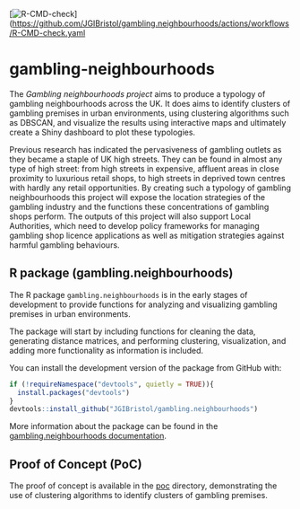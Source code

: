 <!-- badges: start -->
[![R-CMD-check](https://github.com/JGIBristol/gambling.neighbourhoods/actions/workflows/R-CMD-check.yaml/badge.svg)](https://github.com/JGIBristol/gambling.neighbourhoods/actions/workflows/R-CMD-check.yaml
  <!-- badges: end -->
  
# gambling-neighbourhoods
The *Gambling neighbourhoods project* aims to  produce a typology of gambling neighbourhoods across the UK.  It does  aims to identify clusters of gambling premises in urban environments, using clustering algorithms such as DBSCAN, and visualize the results using interactive maps and ultimately create a Shiny dashboard to plot these typologies.

Previous research has indicated the pervasiveness of gambling outlets as they became a staple of UK high streets. They can be found in almost any type of high street: from high streets in expensive, affluent areas in close proximity to luxurious retail shops, to high streets in deprived town centres with hardly any retail opportunities. By creating such a typology of gambling neighbourhoods this project will expose the location strategies of the gambling industry and the functions these concentrations of gambling shops perform. The outputs of this project will also support Local Authorities, which need to develop policy frameworks for managing gambling shop licence applications as well as mitigation strategies against harmful gambling behaviours.


## R package (gambling.neighbourhoods) 
The R package `gambling.neighbourhoods` is in the early stages of development to provide functions for analyzing and visualizing gambling premises in urban environments.

The package will start by including functions for cleaning the data, generating distance matrices, and performing clustering, visualization, and adding more functionality as information is included.

You can install the development version of the package from GitHub with:

```R
if (!requireNamespace("devtools", quietly = TRUE)){
  install.packages("devtools")
}
devtools::install_github("JGIBristol/gambling.neighbourhoods")
```
More information about the package can be found in the [gambling.neighbourhoods documentation](https://JGIBristol.github.io/gambling.neighbourhoods/).

## Proof of Concept (PoC)
The proof  of concept is available in the [poc](poc) directory, demonstrating the use of clustering algorithms to identify clusters of gambling premises.

